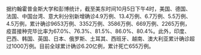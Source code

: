 据约翰霍普金斯大学和彭博统计，截至美东时间10月5日下午4时，美国、德国、法国、中国台湾、意大利分别新增确诊4.9万例、13.4万例、6.7万例、5.5万例、4.5万例，累计确诊9653万例、3352万例、3586万例、669万例、2265万例，疫苗接种完毕比率为67.0%、76.3%、81.5%、86.0%、80.4%。此外，印度、巴西、韩国、英国、日本、俄罗斯、土耳其、西班牙、越南、澳大利亚累计确诊超过1000万例。目前全球累计确诊6.20亿例，累计死亡655万例。